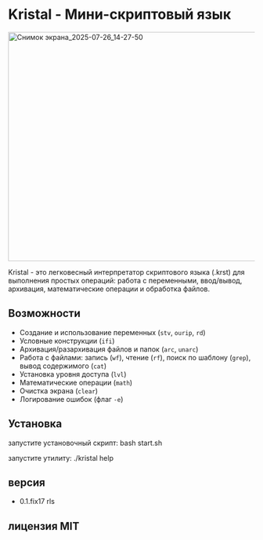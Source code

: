 # Kristal - Мини-скриптовый язык

<img width="782" height="467" alt="Снимок экрана_2025-07-26_14-27-50" src="https://github.com/user-attachments/assets/b725fc70-a543-4e98-8dfa-e730b341e8f4" />


Kristal - это легковесный интерпретатор скриптового языка (.krst) для выполнения простых операций: работа с переменными, ввод/вывод, архивация, математические операции и обработка файлов.

## Возможности
- Создание и использование переменных (`stv`, `ourip`, `rd`)
- Условные конструкции (`ifi`)
- Архивация/разархивация файлов и папок (`arc`, `unarc`)
- Работа с файлами: запись (`wf`), чтение (`rf`), поиск по шаблону (`grep`), вывод содержимого (`cat`)
- Установка уровня доступа (`lvl`)
- Математические операции (`math`)
- Очистка экрана (`clear`)
- Логирование ошибок (флаг `-e`)

## Установка

запустите установочный скрипт: bash start.sh

запустите утилиту: ./kristal help

## версия
- 0.1.fix17 rls

## лицензия MIT
